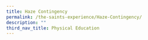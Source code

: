 ```yaml
---
title: Haze Contingency
permalink: /the-saints-experience/Haze-Contingency/
description: ""
third_nav_title: Physical Education
---
```

